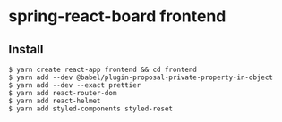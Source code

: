 # spring-react-board frontend


## Install
```
$ yarn create react-app frontend && cd frontend
$ yarn add --dev @babel/plugin-proposal-private-property-in-object
$ yarn add --dev --exact prettier
$ yarn add react-router-dom
$ yarn add react-helmet
$ yarn add styled-components styled-reset
```